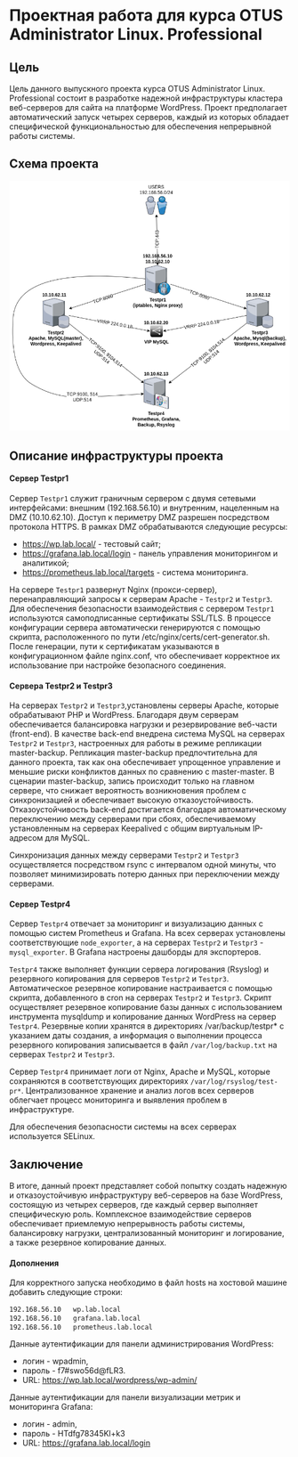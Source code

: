 # Проектная работа для курса OTUS Administrator Linux. Professional

## Цель

Цель данного выпускного проекта курса OTUS Administrator Linux. Professional состоит в разработке надежной инфраструктуры кластера веб-серверов для сайта на платформе WordPress. Проект предполагает автоматический запуск четырех серверов, каждый из которых обладает специфической функциональностью для обеспечения непрерывной работы системы.

##  Схема проекта
![alt text](shema_act.png?raw=true "Screenshot1")

## Описание инфраструктуры проекта

#### Сервер Testpr1 

Сервер ```Testpr1``` служит граничным сервером с двумя сетевыми интерфейсами: внешним (192.168.56.10) и внутренним, нацеленным на DMZ (10.10.62.10). Доступ к периметру DMZ разрешен посредством протокола HTTPS. В рамках DMZ обрабатываются следующие ресурсы:

* https://wp.lab.local/ - тестовый сайт;
* https://grafana.lab.local/login - панель управления мониторингом и аналитикой;
* https://prometheus.lab.local/targets - система мониторинга. 

На сервере ```Testpr1``` развернут Nginx (прокси-сервер), перенаправляющий запросы к серверам Apache - ```Testpr2``` и ```Testpr3```. 
Для обеспечения безопасности взаимодействия с сервером ```Testpr1``` используются самоподписанные сертификаты SSL/TLS. В процессе конфигурации сервера автоматически генерируются с помощью скрипта, расположенного по пути /etc/nginx/certs/cert-generator.sh. После генерации, пути к сертификатам указываются в конфигурационном файле nginx.conf, что обеспечивает корректное их использование при настройке безопасного соединения.

#### Сервера Testpr2 и Testpr3

На серверах ```Testpr2``` и ```Testpr3```,установлены серверы Apache, которые обрабатывают PHP и WordPress. Благодаря двум серверам обеспечивается балансировка нагрузки и резервирование веб-части (front-end).
В качестве back-end внедрена система MySQL на серверах ```Testpr2``` и ```Testpr3```, настроенных для работы в режиме репликации master-backup. Репликация master-backup предпочтительна для данного проекта, так как она обеспечивает упрощенное управление и меньшие риски конфликтов данных по сравнению с master-master. В сценарии master-backup, запись происходит только на главном сервере, что снижает вероятность возникновения проблем с синхронизацией и обеспечивает высокую отказоустойчивость.
Отказоустойчивость back-end достигается благодаря автоматическому переключению между серверами при сбоях, обеспечиваемому установленным на серверах Keepalived с общим виртуальным IP-адресом для MySQL.

Синхронизация данных между серверами ```Testpr2``` и ```Testpr3``` осуществляется посредством rsync с интервалом одной минуты, что позволяет минимизировать потерю данных при переключении между серверами.

#### Сервер Testpr4

Сервер ```Testpr4``` отвечает за мониторинг и визуализацию данных с помощью систем Prometheus и Grafana. На всех серверах установлены соответствующие ```node_exporter```, а на серверах ```Testpr2``` и ```Testpr3``` - ```mysql_exporter```. В Grafana настроены дашборды для экспортеров.

```Testpr4``` также выполняет функции сервера логирования (Rsyslog) и резервного копирования для серверов ```Testpr2``` и ```Testpr3```. Автоматическое резервное копирование настраивается с помощью скрипта, добавленного в cron на серверах ```Testpr2``` и ```Testpr3```. Скрипт осуществляет резервное копирование базы данных с использованием инструмента mysqldump и копирование данных WordPress на сервер ```Testpr4```. Резервные копии хранятся в директориях /var/backup/testpr* с указанием даты создания, а информация о выполнении процесса резервного копирования записывается в файл ```/var/log/backup.txt``` на серверах ```Testpr2``` и ```Testpr3```.

Сервер ```Testpr4``` принимает логи от Nginx, Apache и MySQL, которые сохраняются в соответствующих директориях ```/var/log/rsyslog/test-pr*```. Централизованное хранение и анализ логов всех серверов облегчает процесс мониторинга и выявления проблем в инфраструктуре.

Для обеспечения безопасности системы на всех серверах используется SELinux. 

## Заключение
В итоге, данный проект представляет собой попытку создать надежную и отказоустойчивую инфраструктуру веб-серверов на базе WordPress, состоящую из четырех серверов, где каждый сервер выполняет специфическую роль. Комплексное взаимодействие серверов обеспечивает приемлемую непрерывность работы системы, балансировку нагрузки, централизованный мониторинг и логирование, а также резервное копирование данных.


#### Дополнения

Для корректного запуска необходимо в файл hosts на хостовой машине добавить следующие строки:
```
192.168.56.10   wp.lab.local
192.168.56.10   grafana.lab.local
192.168.56.10   prometheus.lab.local
```

Данные аутентификации для панели администрирования WordPress: 
- логин - wpadmin, 
- пароль - f7#swo56d@fLR3. 
- URL: https://wp.lab.local/wordpress/wp-admin/

Данные аутентификации для панели визуализации метрик и мониторинга Grafana: 
- логин - admin, 
- пароль - HTdfg78345Kl+k3 
- URL: https://grafana.lab.local/login



